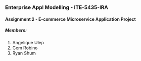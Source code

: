 ### Enterprise Appl Modelling - ITE-5435-IRA
#### Assignment 2 - E-commerce Microservice Application Project

##### Members:
1. Angelique Ulep
2. Gem Robino
3. Ryan Shum
